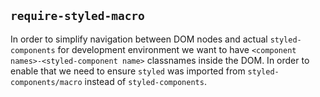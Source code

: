 ## `require-styled-macro`
In order to simplify navigation between DOM nodes and actual `styled-components` for development environment we want to have `<component names>-<styled-component name>` classnames inside the DOM. In order to enable that we need to ensure `styled` was imported from `styled-components/macro` instead of `styled-components`.